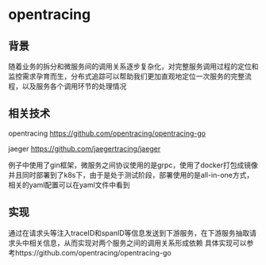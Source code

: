 # opentracing
## 背景
随着业务的拆分和微服务间的调用关系逐步复杂化，对完整服务调用过程的定位和监控需求孕育而生，分布式追踪可以帮助我们更加直观地定位一次服务的完整流程，以及服务各个调用环节的处理情况
## 相关技术
opentracing https://github.com/opentracing/opentracing-go

jaeger https://github.com/jaegertracing/jaeger

例子中使用了gin框架，微服务之间协议使用的是grpc，使用了docker打包成镜像并且同时部署到了k8s下，由于是处于测试阶段，部署使用的是all-in-one方式，相关的yaml配置可以在yaml文件中看到

## 实现
通过在请求头等注入traceID和spanID等信息发送到下游服务，在下游服务抽取请求头中相关信息，从而实现对两个服务之间的调用关系形成依赖
具体实现可以参考https://github.com/opentracing/opentracing-go
